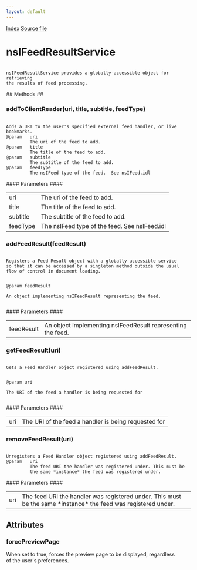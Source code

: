 ```yaml
---
layout: default
---
```

<div id='links'><a href="../index.html">Index</a>
<a href="http://dxr.mozilla.org/mozilla-central/source/browser/components/feeds/nsIFeedResultService.idl">Source file</a>
</div>

# nsIFeedResultService #
<code>  
nsIFeedResultService provides a globally-accessible object for retrieving  
the results of feed processing.  
  
</code>
## Methods ##

### addToClientReader(uri, title, subtitle, feedType) ###
<code>  
Adds a URI to the user's specified external feed handler, or live   
bookmarks.   
@param   uri  
         The uri of the feed to add.  
@param   title  
         The title of the feed to add.  
@param   subtitle  
         The subtitle of the feed to add.  
@param   feedType  
         The nsIFeed type of the feed.  See nsIFeed.idl  
  
</code>
#### Parameters ####

<table>

<tr>
<td>uri</td>
<td>         The uri of the feed to add.  
</td>
</tr>

<tr>
<td>title</td>
<td>         The title of the feed to add.  
</td>
</tr>

<tr>
<td>subtitle</td>
<td>         The subtitle of the feed to add.  
</td>
</tr>

<tr>
<td>feedType</td>
<td>         The nsIFeed type of the feed.  See nsIFeed.idl  
</td>
</tr>

</table>

### addFeedResult(feedResult) ###
<code>  
Registers a Feed Result object with a globally accessible service  
so that it can be accessed by a singleton method outside the usual  
flow of control in document loading.  
  
@param   feedResult  
         An object implementing nsIFeedResult representing the feed.  
  
</code>
#### Parameters ####

<table>

<tr>
<td>feedResult</td>
<td>         An object implementing nsIFeedResult representing the feed.  
</td>
</tr>

</table>

### getFeedResult(uri) ###
<code>  
Gets a Feed Handler object registered using addFeedResult.  
  
@param   uri  
         The URI of the feed a handler is being requested for  
  
</code>
#### Parameters ####

<table>

<tr>
<td>uri</td>
<td>         The URI of the feed a handler is being requested for  
</td>
</tr>

</table>

### removeFeedResult(uri) ###
<code>  
Unregisters a Feed Handler object registered using addFeedResult.  
@param   uri  
         The feed URI the handler was registered under. This must be  
         the same *instance* the feed was registered under.  
  
</code>
#### Parameters ####

<table>

<tr>
<td>uri</td>
<td>         The feed URI the handler was registered under. This must be  
         the same *instance* the feed was registered under.  
</td>
</tr>

</table>

## Attributes ##

### forcePreviewPage ###
  
When set to true, forces the preview page to be displayed, regardless  
of the user's preferences.  
  
